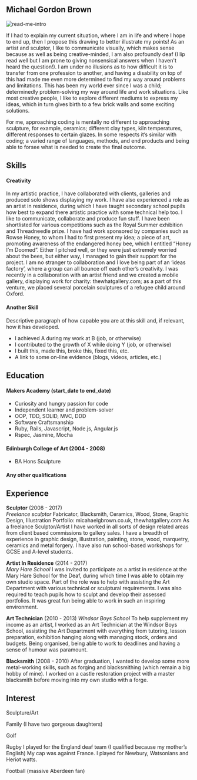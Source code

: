 ## Michael Gordon Brown

![read-me-intro](https://user-images.githubusercontent.com/25685164/27765523-6049bb02-5eab-11e7-8c2b-873e50a93432.jpg)

If I had to explain my current situation, where I am in life and where I hope to end up, then I propose this drawing to better illustrate my points! As an artist and sculptor, I like to communicate visually, which makes sense because as well as being creative-minded, I am also profoundly deaf (I lip read well but I am prone to giving nonsensical answers when I haven't heard the question!). I am under no illusions as to how difficult it is to transfer from one profession to another, and having a disability on top of this had made me even more determined to find my way around problems and limitations. This has been my world ever since I was a child; determinedly problem-solving my way around life and work situations.  Like most creative people, I like to explore different mediums to express my ideas, which in turn gives birth to a few brick walls and some exciting solutions. 

For me, approaching coding is mentally no different to approaching sculpture, for example, ceramics; different clay types, kiln temperatures, different responses to certain glazes. In some respects it’s similar with coding; a varied range of languages, methods, and end products and being able to forsee what is needed to create the final outcome.

## Skills

#### Creativity

In my artistic practice, I have collaborated with clients, galleries and produced solo shows displaying my work. I have also experienced a role as an artist in residence, during which I have taught secondary school pupils how best to expand there artistic practice with some technical help too. I like to communicate, collaborate and produce fun stuff. I have been shortlisted for various competitions such as the Royal Summer exhibition and Threadneedle prize. I have had work sponsored by companies such as Rowse Honey, to whom I had to first present my idea; a piece of art, promoting awareness of the endangered honey bee, which I entitled “Honey I’m Doomed”.  Either I pitched well, or they were just extremely worried about the bees, but either way, I managed to gain their support for the project. I am no stranger to collaboration and I love being part of an ‘ideas factory’, where a group can all bounce off each other’s creativity. I was recently in a collaboration with an artist friend and we created a mobile gallery, displaying work for charity: thewhatgallery.com; as a part of this venture, we placed several porcelain sculptures of a refugee child around Oxford.

#### Another Skill

Descriptive paragraph of how capable you are at this skill and, if relevant, how it has developed.

- I achieved A during my work at B (job, or otherwise)
- I contributed to the growth of X while doing Y (job, or otherwise)
- I built this, made this, broke this, fixed this, etc.
- A link to some on-line evidence (blogs, videos, articles, etc.)

## Education

#### Makers Academy (start_date to end_date)

- Curiosity and hungry passion for code
- Independent learner and problem-solver
- OOP, TDD, SOLID, MVC, DDD
- Software Craftsmanship
- Ruby, Rails, Javascript, Node.js, Angular.js
- Rspec, Jasmine, Mocha

#### Edinburgh College of Art (2004 - 2008)
- BA Hons Sculpture

#### Any other qualifications

## Experience

**Sculptor** (2008 - 2017)    
*Freelance sculptor* Fabricator, Blacksmith, Ceramics, Wood, Stone, Graphic Design, Illustration
Portfolio: micahaelgbrown.co.uk, thewhatgallery.com
As a freelance Sculptor/Artist I have worked in all sorts of design related areas from client based commissions to gallery sales. I have a breadth of experience in graphic design, illustration, painting, stone, wood, marquetry, ceramics and metal forgery. I have also run school-based workshops for GCSE and A-level students.

**Artist In Residence** (2014 - 2017)   
*Mary Hare School* 
I was invited to participate as a artist in residence at the Mary Hare School for the Deaf, during which time I was able to obtain my own studio space. Part of the role was to help with assisting the Art Department with various technical or sculptural requirements. I was also required to teach pupils how to sculpt and develop their assessed portfolios. It was great fun being able to work in such an inspiring environment.

**Art Technician** (2010 - 2013)
*Windsor Boys School* 
To help supplement my income as an artist, I worked as an Art Technician at the Windsor Boys School, assisting the Art Department with everything from tutoring, lesson preparation, exhibition hanging along with managing stock, orders and budgets. Being organised, being able to work to deadlines and having a sense of humour was paramount.

**Blacksmith** (2008 - 2010)
After graduation, I wanted to develop some more metal-working skills, such as forging and blacksmithing (which remain a big hobby of mine). I worked on a castle restoration project with a master blacksmith before moving into my own studio with a forge.

## Interest

Sculpture/Art

Family (I have two gorgeous daughters)

Golf

Rugby  I played for the England deaf team (I qualified because my mother’s English) My cap was against France. I played for Newbury, Watsonians and Heriot watts. 

Football (massive Aberdeen fan)
